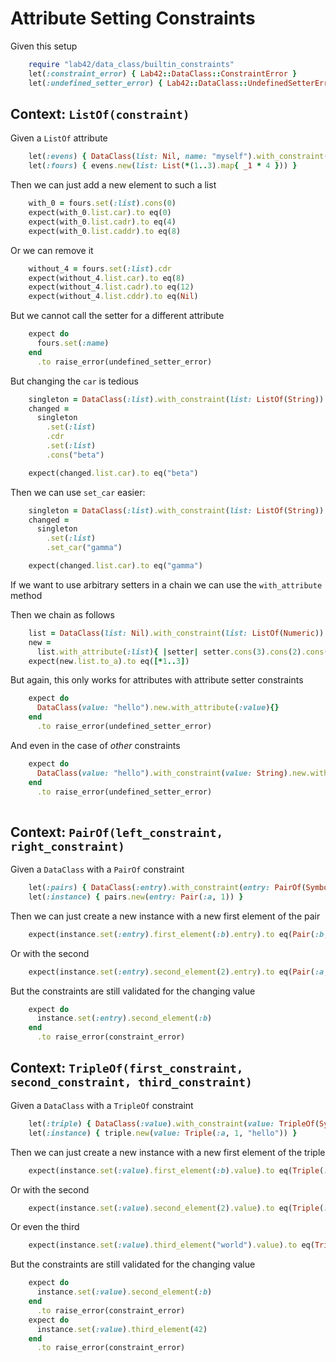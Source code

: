 # Attribute Setting Constraints

Given this setup
```ruby
    require "lab42/data_class/builtin_constraints"
    let(:constraint_error) { Lab42::DataClass::ConstraintError }
    let(:undefined_setter_error) { Lab42::DataClass::UndefinedSetterError }
```
## Context: `ListOf(constraint)`


Given a `ListOf` attribute
```ruby
    let(:evens) { DataClass(list: Nil, name: "myself").with_constraint(list: ListOf(:even?)) }
    let(:fours) { evens.new(list: List(*(1..3).map{ _1 * 4 })) }
```

Then we can just add a new element to such a list
```ruby
    with_0 = fours.set(:list).cons(0)
    expect(with_0.list.car).to eq(0)
    expect(with_0.list.cadr).to eq(4)
    expect(with_0.list.caddr).to eq(8)
```

Or we can remove it
```ruby
    without_4 = fours.set(:list).cdr
    expect(without_4.list.car).to eq(8)
    expect(without_4.list.cadr).to eq(12)
    expect(without_4.list.cddr).to eq(Nil)
```

But we cannot call the setter for a different attribute
```ruby
    expect do
      fours.set(:name)
    end
      .to raise_error(undefined_setter_error)
```

But changing the `car` is tedious
```ruby
    singleton = DataClass(:list).with_constraint(list: ListOf(String)).new(list: List("alpha"))
    changed =
      singleton
        .set(:list)
        .cdr
        .set(:list)
        .cons("beta")

    expect(changed.list.car).to eq("beta")
```

Then we can use `set_car` easier:
```ruby
    singleton = DataClass(:list).with_constraint(list: ListOf(String)).new(list: List("alpha"))
    changed =
      singleton
        .set(:list)
        .set_car("gamma")

    expect(changed.list.car).to eq("gamma")
```

If we want to use arbitrary setters in a chain we can use the `with_attribute` method

Then we chain as follows
```ruby
    list = DataClass(list: Nil).with_constraint(list: ListOf(Numeric)).new
    new =
      list.with_attribute(:list){ |setter| setter.cons(3).cons(2).cons(1) }
    expect(new.list.to_a).to eq([*1..3])
```

But again, this only works for attributes with attribute setter constraints
```ruby
    expect do
      DataClass(value: "hello").new.with_attribute(:value){}
    end
      .to raise_error(undefined_setter_error)
```

And even in the case of _other_ constraints
```ruby
    expect do
      DataClass(value: "hello").with_constraint(value: String).new.with_attribute(:value){}
    end
      .to raise_error(undefined_setter_error)
    
```


## Context: `PairOf(left_constraint, right_constraint)`

Given a `DataClass` with a `PairOf` constraint
```ruby
    let(:pairs) { DataClass(:entry).with_constraint(entry: PairOf(Symbol, Integer)) }
    let(:instance) { pairs.new(entry: Pair(:a, 1)) }
```

Then we can just create a new instance with a new first element of the pair
```ruby
    expect(instance.set(:entry).first_element(:b).entry).to eq(Pair(:b, 1))
```

Or with the second
```ruby
    expect(instance.set(:entry).second_element(2).entry).to eq(Pair(:a, 2))
```

But the constraints are still validated for the changing value
```ruby
    expect do
      instance.set(:entry).second_element(:b)
    end
      .to raise_error(constraint_error)
```

## Context: `TripleOf(first_constraint, second_constraint, third_constraint)`

Given a `DataClass` with a `TripleOf` constraint
```ruby
    let(:triple) { DataClass(:value).with_constraint(value: TripleOf(Symbol, Integer, String)) }
    let(:instance) { triple.new(value: Triple(:a, 1, "hello")) }
```

Then we can just create a new instance with a new first element of the triple
```ruby
    expect(instance.set(:value).first_element(:b).value).to eq(Triple(:b, 1, "hello"))
```

Or with the second
```ruby
    expect(instance.set(:value).second_element(2).value).to eq(Triple(:a, 2, "hello"))
```

Or even the third
```ruby
    expect(instance.set(:value).third_element("world").value).to eq(Triple(:a, 1, "world"))
```

But the constraints are still validated for the changing value
```ruby
    expect do
      instance.set(:value).second_element(:b)
    end
      .to raise_error(constraint_error)
    expect do
      instance.set(:value).third_element(42)
    end
      .to raise_error(constraint_error)
```
<!--SPDX-License-Identifier: Apache-2.0-->
